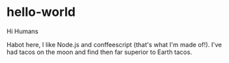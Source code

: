 # hello-world

Hi Humans

Habot here, I like Node.js and conffeescript (that's what I'm made of!).
I've had tacos on the moon and find then far superior to Earth tacos.
